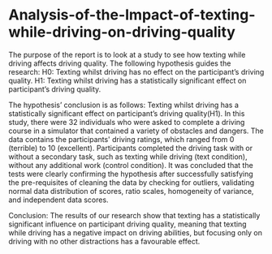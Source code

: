 # Analysis-of-the-Impact-of-texting-while-driving-on-driving-quality

The purpose of the report is to look at a study to see how texting while driving affects driving 
quality. The following hypothesis guides the research:
H0: Texting whilst driving has no effect on the participant’s driving quality.
H1: Texting whilst driving has a statistically significant effect on participant’s driving 
quality.

The hypothesis’ conclusion is as follows: Texting whilst driving has a statistically significant 
effect on participant’s driving quality(H1). In this study, there were 32 individuals who were 
asked to complete a driving course in a simulator that contained a variety of obstacles and 
dangers. The data contains the participants' driving ratings, which ranged from 0 (terrible) to 
10 (excellent). Participants completed the driving task with or without a secondary task, such 
as texting while driving (text condition), without any additional work (control condition). It 
was concluded that the tests were clearly confirming the hypothesis after successfully 
satisfying the pre-requisites of cleaning the data by checking for outliers, validating normal 
data distribution of scores, ratio scales, homogeneity of variance, and independent data scores.

Conclusion:
The results of our research show that texting has a statistically significant influence on 
participant driving quality, meaning that texting while driving has a negative impact on driving 
abilities, but focusing only on driving with no other distractions has a favourable effect.
